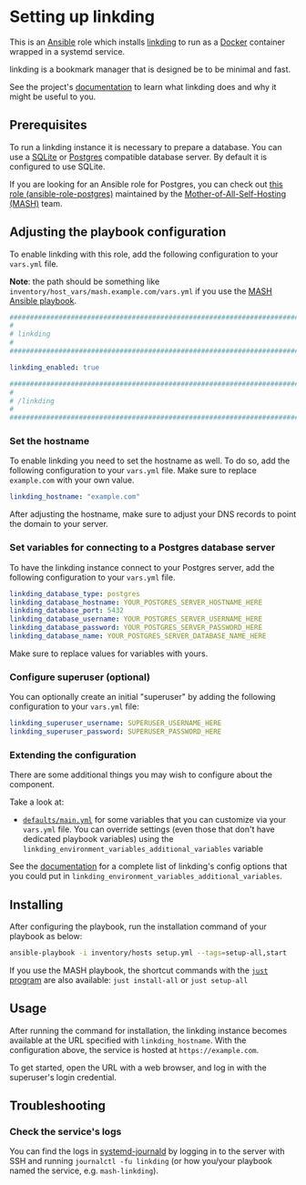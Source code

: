 <!--
SPDX-FileCopyrightText: 2020 - 2024 MDAD project contributors
SPDX-FileCopyrightText: 2020 - 2024 Slavi Pantaleev
SPDX-FileCopyrightText: 2020 Aaron Raimist
SPDX-FileCopyrightText: 2020 Chris van Dijk
SPDX-FileCopyrightText: 2020 Dominik Zajac
SPDX-FileCopyrightText: 2020 Mickaël Cornière
SPDX-FileCopyrightText: 2022 François Darveau
SPDX-FileCopyrightText: 2022 Julian Foad
SPDX-FileCopyrightText: 2022 Warren Bailey
SPDX-FileCopyrightText: 2023 - 2025 MASH project contributors
SPDX-FileCopyrightText: 2023 Antonis Christofides
SPDX-FileCopyrightText: 2023 Felix Stupp
SPDX-FileCopyrightText: 2023 Pierre 'McFly' Marty
SPDX-FileCopyrightText: 2024 - 2025 Suguru Hirahara

SPDX-License-Identifier: AGPL-3.0-or-later
-->

# Setting up linkding

This is an [Ansible](https://www.ansible.com/) role which installs [linkding](https://linkding.link) to run as a [Docker](https://www.docker.com/) container wrapped in a systemd service.

linkding is a bookmark manager that is designed be to be minimal and fast.

See the project's [documentation](https://linkding.link/installation/) to learn what linkding does and why it might be useful to you.

## Prerequisites

To run a linkding instance it is necessary to prepare a database. You can use a [SQLite](https://www.sqlite.org/) or [Postgres](https://www.postgresql.org/) compatible database server. By default it is configured to use SQLite.

If you are looking for an Ansible role for Postgres, you can check out [this role (ansible-role-postgres)](https://github.com/mother-of-all-self-hosting/ansible-role-postgres) maintained by the [Mother-of-All-Self-Hosting (MASH)](https://github.com/mother-of-all-self-hosting) team.

## Adjusting the playbook configuration

To enable linkding with this role, add the following configuration to your `vars.yml` file.

**Note**: the path should be something like `inventory/host_vars/mash.example.com/vars.yml` if you use the [MASH Ansible playbook](https://github.com/mother-of-all-self-hosting/mash-playbook).

```yaml
########################################################################
#                                                                      #
# linkding                                                             #
#                                                                      #
########################################################################

linkding_enabled: true

########################################################################
#                                                                      #
# /linkding                                                            #
#                                                                      #
########################################################################
```

### Set the hostname

To enable linkding you need to set the hostname as well. To do so, add the following configuration to your `vars.yml` file. Make sure to replace `example.com` with your own value.

```yaml
linkding_hostname: "example.com"
```

After adjusting the hostname, make sure to adjust your DNS records to point the domain to your server.

### Set variables for connecting to a Postgres database server

To have the linkding instance connect to your Postgres server, add the following configuration to your `vars.yml` file.

```yaml
linkding_database_type: postgres
linkding_database_hostname: YOUR_POSTGRES_SERVER_HOSTNAME_HERE
linkding_database_port: 5432
linkding_database_username: YOUR_POSTGRES_SERVER_USERNAME_HERE
linkding_database_password: YOUR_POSTGRES_SERVER_PASSWORD_HERE
linkding_database_name: YOUR_POSTGRES_SERVER_DATABASE_NAME_HERE
```

Make sure to replace values for variables with yours.

### Configure superuser (optional)

You can optionally create an initial "superuser" by adding the following configuration to your `vars.yml` file:

```yaml
linkding_superuser_username: SUPERUSER_USERNAME_HERE
linkding_superuser_password: SUPERUSER_PASSWORD_HERE
```

### Extending the configuration

There are some additional things you may wish to configure about the component.

Take a look at:

- [`defaults/main.yml`](../defaults/main.yml) for some variables that you can customize via your `vars.yml` file. You can override settings (even those that don't have dedicated playbook variables) using the `linkding_environment_variables_additional_variables` variable

See the [documentation](https://linkding.link/options/) for a complete list of linkding's config options that you could put in `linkding_environment_variables_additional_variables`.

## Installing

After configuring the playbook, run the installation command of your playbook as below:

```sh
ansible-playbook -i inventory/hosts setup.yml --tags=setup-all,start
```

If you use the MASH playbook, the shortcut commands with the [`just` program](https://github.com/mother-of-all-self-hosting/mash-playbook/blob/main/docs/just.md) are also available: `just install-all` or `just setup-all`

## Usage

After running the command for installation, the linkding instance becomes available at the URL specified with `linkding_hostname`. With the configuration above, the service is hosted at `https://example.com`.

To get started, open the URL with a web browser, and log in with the superuser's login credential.

## Troubleshooting

### Check the service's logs

You can find the logs in [systemd-journald](https://www.freedesktop.org/software/systemd/man/systemd-journald.service.html) by logging in to the server with SSH and running `journalctl -fu linkding` (or how you/your playbook named the service, e.g. `mash-linkding`).
